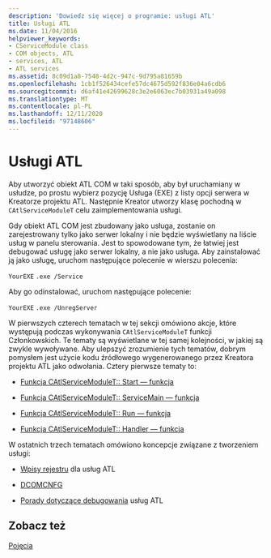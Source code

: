 ```yaml
---
description: 'Dowiedz się więcej o programie: usługi ATL'
title: Usługi ATL
ms.date: 11/04/2016
helpviewer_keywords:
- CServiceModule class
- COM objects, ATL
- services, ATL
- ATL services
ms.assetid: 8c09d1a8-7548-4d2c-947c-9d795a81659b
ms.openlocfilehash: 1cb1f526434cefe57dc4675d592f836e04a6cdb6
ms.sourcegitcommit: d6af41e42699628c3e2e6063ec7b03931a49a098
ms.translationtype: MT
ms.contentlocale: pl-PL
ms.lasthandoff: 12/11/2020
ms.locfileid: "97148606"
---
```

# <a name="atl-services"></a>Usługi ATL

Aby utworzyć obiekt ATL COM w taki sposób, aby był uruchamiany w usłudze, po prostu wybierz pozycję Usługa (EXE) z listy opcji serwera w Kreatorze projektu ATL. Następnie Kreator utworzy klasę pochodną w `CAtlServiceModuleT` celu zaimplementowania usługi.

Gdy obiekt ATL COM jest zbudowany jako usługa, zostanie on zarejestrowany tylko jako serwer lokalny i nie będzie wyświetlany na liście usług w panelu sterowania. Jest to spowodowane tym, że łatwiej jest debugować usługę jako serwer lokalny, a nie jako usługa. Aby zainstalować ją jako usługę, uruchom następujące polecenie w wierszu polecenia:

`YourEXE` `.exe /Service`

Aby go odinstalować, uruchom następujące polecenie:

`YourEXE` `.exe /UnregServer`

W pierwszych czterech tematach w tej sekcji omówiono akcje, które występują podczas wykonywania `CAtlServiceModuleT` funkcji Członkowskich. Te tematy są wyświetlane w tej samej kolejności, w jakiej są zwykle wywoływane. Aby ulepszyć zrozumienie tych tematów, dobrym pomysłem jest użycie kodu źródłowego wygenerowanego przez Kreatora projektu ATL jako odwołania. Cztery pierwsze tematy to:

- [Funkcja CAtlServiceModuleT:: Start — funkcja](../atl/reference/catlservicemodulet-class.md#start)

- [Funkcja CAtlServiceModuleT:: ServiceMain — funkcja](../atl/reference/catlservicemodulet-class.md#servicemain)

- [Funkcja CAtlServiceModuleT:: Run — funkcja](../atl/reference/catlservicemodulet-class.md#run)

- [Funkcja CAtlServiceModuleT:: Handler — funkcja](../atl/reference/catlservicemodulet-class.md#handler)

W ostatnich trzech tematach omówiono koncepcje związane z tworzeniem usługi:

- [Wpisy rejestru](../atl/registry-entries.md) dla usług ATL

- [DCOMCNFG](../atl/dcomcnfg.md)

- [Porady dotyczące debugowania](../atl/debugging-tips.md) usług ATL

## <a name="see-also"></a>Zobacz też

[Pojęcia](../atl/active-template-library-atl-concepts.md)

